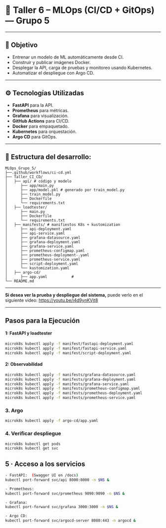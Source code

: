 # 🚀 Taller 6 – MLOps (CI/CD + GitOps) — **Grupo 5**

---

## 🎯 Objetivo
 
- Entrenar un modelo de ML automáticamente desde CI.
- Construir y publicar imágenes Docker.
- Desplegar la API, carga de pruebas y monitoreo usando Kubernetes.
- Automatizar el despliegue con Argo CD.
 
---
 
## ⚙️ Tecnologías Utilizadas
 
- **FastAPI** para la API.
- **Prometheus** para métricas.
- **Grafana** para visualización.
- **GitHub Actions** para CI/CD.
- **Docker** para empaquetado.
- **Kubernetes** para orquestación.
- **Argo CD** para GitOps.
 

---

## 📂 Estructura del desarrollo:

```
MLOps_Grupo_5/
├──.github/workflows/ci-cd.yml
├── Taller_CI_CD/
│   ├── api/ # código y modelo
│      ├── app/main.py  
│      ├── app/model.pkl # generado por train_model.py
│      ├── train_model.py
│      ├── Dockerfile
│      └── requirements.txt
│   ├── loadtester/ 
│      ├── main.py
│      ├── Dockerfile
│      └── requirements.txt
│   ├── manifests/ # manifiestos K8s + kustomization
│      ├── api-deployment.yaml
│      ├── api-service.yaml
│      ├── grafana-datasource.yaml
│      ├── grafana-deployment.yaml
│      ├── grafana-service.yaml
│      ├── prometheus-configmap.yaml
│      ├── prometheus-deployment-.yaml
│      ├── prometheus-service.yaml
│      ├── script-deployment.yaml
│      └── kustomization.yaml
│   ├── argo-cd/
│      ├── app.yaml           #
└── README.md   
```

---

**Si desea ver la prueba y despliegue del sistema,** puede verlo en el siguiente video: https://youtu.be/i4d9ynKVjt8 

---

## Pasos para la Ejecución

#### 1: FastAPI y loadtester
```bash
microk8s kubectl apply -f manifest/fastapi-deployment.yaml
microk8s kubectl apply -f manifest/fastapi-service.yaml
microk8s kubectl apply -f manifest/script-deployment.yaml
```

#### 2: Observabilidad
```bash
microk8s kubectl apply -f manifests/grafana-datasource.yaml
microk8s kubectl apply -f manifests/grafana-deployment.yaml
microk8s kubectl apply -f manifests/grafana-service.yaml
microk8s kubectl apply -f manifests/prometheus-configmap.yaml
microk8s kubectl apply -f manifests/prometheus-deployment.yaml
microk8s kubectl apply -f manifests/prometheus-service.yaml
```

### 3. Argo
```bash
microk8s kubectl apply -f argo-cd/app.yaml
```

### 4. Verificar despliegue
```bash
microk8s kubectl get pods
microk8s kubectl get svc
```
## 5 · Acceso a los servicios 
```bash
- FastAPI:  (Swagger UI en /docs)
kubectl port-forward svc/api 8000:8000 -n $NS &

- Prometheus:
kubectl port-forward svc/prometheus 9090:9090 -n $NS &

- Grafana:
kubectl port-forward svc/grafana 3000:3000 -n $NS &

- Argo CD:
kubectl port-forward svc/argocd-server 8080:443 -n argocd &
```






